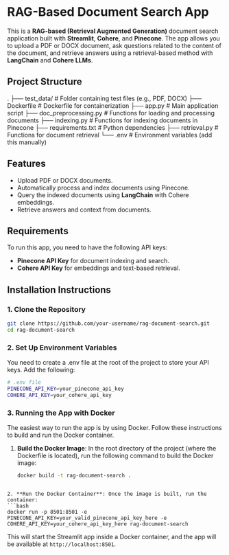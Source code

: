# RAG-Based Document Search App

This is a **RAG-based (Retrieval Augmented Generation)** document search application built with **Streamlit**, **Cohere**, and **Pinecone**. The app allows you to upload a PDF or DOCX document, ask questions related to the content of the document, and retrieve answers using a retrieval-based method with **LangChain** and **Cohere LLMs**.

## Project Structure

. ├── test_data/ # Folder containing test files (e.g., PDF, DOCX) ├── Dockerfile # Dockerfile for containerization ├── app.py # Main application script ├── doc_preprocessing.py # Functions for loading and processing documents ├── indexing.py # Functions for indexing documents in Pinecone ├── requirements.txt # Python dependencies ├── retrieval.py # Functions for document retrieval └── .env # Environment variables (add this manually)

## Features

- Upload PDF or DOCX documents.
- Automatically process and index documents using Pinecone.
- Query the indexed documents using **LangChain** with Cohere embeddings.
- Retrieve answers and context from documents.

## Requirements

To run this app, you need to have the following API keys:

- **Pinecone API Key** for document indexing and search.
- **Cohere API Key** for embeddings and text-based retrieval.

## Installation Instructions

### 1. Clone the Repository

```bash
git clone https://github.com/your-username/rag-document-search.git
cd rag-document-search
```
### 2. Set Up Environment Variables

You need to create a .env file at the root of the project to store your API keys. Add the following:

```bash
# .env file
PINECONE_API_KEY=your_pinecone_api_key
COHERE_API_KEY=your_cohere_api_key
```
### 3. Running the App with Docker

The easiest way to run the app is by using Docker. Follow these instructions to build and run the Docker container.

1. **Build the Docker Image**: In the root directory of the project (where the Dockerfile is located), run the following command to build the Docker image:
   ```bash
   docker build -t rag-document-search .
```

2. **Run the Docker Container**: Once the image is built, run the container:
```bash
docker run -p 8501:8501 -e PINECONE_API_KEY=your_valid_pinecone_api_key_here -e COHERE_API_KEY=your_cohere_api_key_here rag-document-search
```
This will start the Streamlit app inside a Docker container, and the app will be available at ```http://localhost:8501```.




